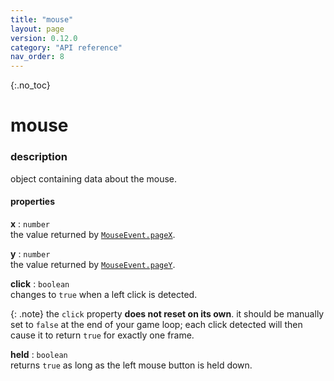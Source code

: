 ```yaml
---
title: "mouse"
layout: page
version: 0.12.0
category: "API reference"
nav_order: 8
---
```


{:.no_toc}
# mouse

### description
object containing data about the mouse.

#### properties

**x** : `number`\
the value returned by [`MouseEvent.pageX`](https://developer.mozilla.org/en-US/docs/Web/API/MouseEvent/pageX).

**y** : `number`\
the value returned by [`MouseEvent.pageY`](https://developer.mozilla.org/en-US/docs/Web/API/MouseEvent/pageY).

**click** : `boolean`\
changes to `true` when a left click is detected.

{: .note}
the `click` property **does not reset on its own**. it should be manually set to `false` at the end of your game loop; each click detected will then cause it to return `true` for exactly one frame.

**held** : `boolean`\
returns `true` as long as the left mouse button is held down.
